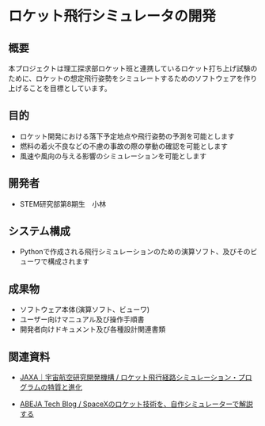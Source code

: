 # ロケット飛行シミュレータの開発

## 概要

本プロジェクトは理工探求部ロケット班と連携しているロケット打ち上げ試験のために、ロケットの想定飛行姿勢をシミュレートするためのソフトウェアを作り上げることを目標としています。

## 目的

- ロケット開発における落下予定地点や飛行姿勢の予測を可能とします
- 燃料の着火不良などの不慮の事故の際の挙動の確認を可能とします
- 風速や風向の与える影響のシミュレーションを可能とします

## 開発者
- STEM研究部第8期生　小林

## システム構成
- Pythonで作成される飛行シミュレーションのための演算ソフト、及びそのビューワで構成されます

## 成果物

- ソフトウェア本体(演算ソフト、ビューワ)
- ユーザー向けマニュアル及び操作手順書
- 開発者向けドキュメント及び各種設計関連書類

## 関連資料

- [JAXA｜宇宙航空研究開発機構 / ロケット飛行経路シミュレーション・プログラムの特質と進化](https://repository.exst.jaxa.jp/dspace/bitstream/a-is/13866/1/65200001.pdf)

- [ABEJA Tech Blog / SpaceXのロケット技術を、自作シミュレーターで解説する](https://tech-blog.abeja.asia/entry/advent-2024-day19-2#%E3%83%AD%E3%82%B1%E3%83%83%E3%83%88%E6%8E%A8%E9%80%B2%E3%81%AE%E5%9F%BA%E6%9C%AC%E6%96%B9%E7%A8%8B%E5%BC%8F)


